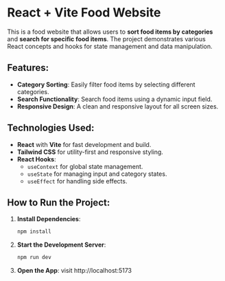 # **React + Vite Food Website**

This is a food website that allows users to **sort food items by categories** and **search for specific food items**. The project demonstrates various React concepts and hooks for state management and data manipulation.

## **Features:**
- **Category Sorting**: Easily filter food items by selecting different categories.
- **Search Functionality**: Search food items using a dynamic input field.
- **Responsive Design**: A clean and responsive layout for all screen sizes.

## **Technologies Used:**
- **React** with **Vite** for fast development and build.
- **Tailwind CSS** for utility-first and responsive styling.
- **React Hooks**:
  - `useContext` for global state management.
  - `useState` for managing input and category states.
  - `useEffect` for handling side effects.

## **How to Run the Project:**
1. **Install Dependencies**:
   ```bash
   npm install
   
2. **Start the Development Server**:
   ```bash
   npm run dev

3. **Open the App**:
   visit http://localhost:5173
